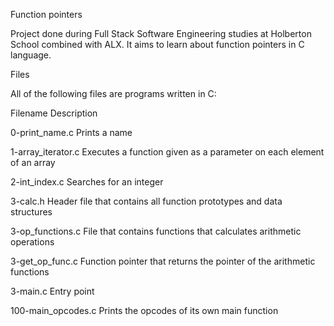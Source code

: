 Function pointers

Project done during Full Stack Software Engineering studies at Holberton School combined with ALX. It aims to learn about function pointers in C language.

Files

All of the following files are programs written in C:

Filename	Description

0-print_name.c	Prints a name

1-array_iterator.c	Executes a function given as a parameter on each element of an array

2-int_index.c	Searches for an integer

3-calc.h	Header file that contains all function prototypes and data structures

3-op_functions.c	File that contains functions that calculates arithmetic operations

3-get_op_func.c	Function pointer that returns the pointer of the arithmetic functions

3-main.c	Entry point

100-main_opcodes.c	Prints the opcodes of its own main function
